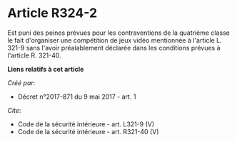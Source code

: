 # Article R324-2

Est puni des peines prévues pour les contraventions de la quatrième classe le fait d'organiser une compétition de jeux vidéo
mentionnée à l'article L. 321-9 sans l'avoir préalablement déclarée dans les conditions prévues à l'article R. 321-40.

**Liens relatifs à cet article**

_Créé par_:

  - Décret n°2017-871 du 9 mai 2017 - art. 1

_Cite_:

  - Code de la sécurité intérieure - art. L321-9 (V)
  - Code de la sécurité intérieure - art. R321-40 (V)
